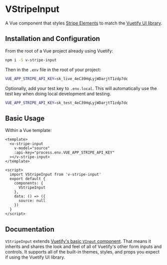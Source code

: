 # VStripeInput

A Vue component that styles [Stripe Elements](https://stripe.com/payments/elements) to match the [Vuetify UI library](https://vuetifyjs.com).

## Installation and Configuration

From the root of a Vue project already using Vuetify:

```bash
npm i -S v-stripe-input
```

Then in the `.env` file in the root of your project:

```sh
VUE_APP_STRIPE_API_KEY=sk_live_4eC39HqLyjWDarjtT1zdp7dc
```

Optionally, add your test key to `.env.local`. This will automatically use the test key when doing local development and testing.

```sh
VUE_APP_STRIPE_API_KEY=sk_test_4eC39HqLyjWDarjtT1zdp7dc
```

## Basic Usage

Within a Vue template:

```vue
<template>
  <v-stripe-input
    v-model="source"
    :api-key="process.env.VUE_APP_STRIPE_API_KEY"
  ></v-stripe-input>
</template>

<script>
  import VStripeInput from 'v-stripe-input'
  export default {
    components: {
      VStripeInput
    },
    data: () => ({
      source: null
    })
  }
</script>
```

## Documentation

`VStripeInput` extends [Vuetify's basic `VInput` component](https://vuetifyjs.com/en/components/inputs). That means it inherits and shares the look and feel of all of Vuetify's other form inputs and controls. It supports all of the built-in themes, styles, and props you expect if using the Vuetify UI library.
